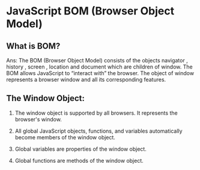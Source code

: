 # JavaScript BOM (Browser Object Model)

## What is BOM?
Ans: The BOM (Browser Object Model) consists of the objects navigator , history , screen , location and document which are children of window. The BOM allows JavaScript to “interact with” the browser. The object of window represents a browser window and all its corresponding features.

## The Window Object:

1. The window object is supported by all browsers. It represents the browser's window.

2. All global JavaScript objects, functions, and variables automatically become members of the window object.

3. Global variables are properties of the window object.

4. Global functions are methods of the window object.
